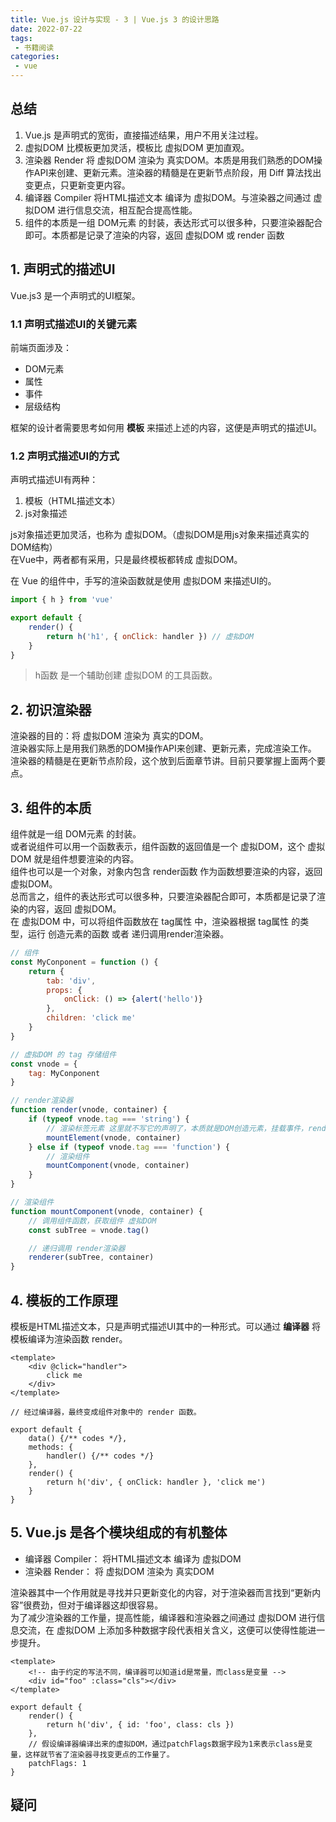 ```yaml
---
title: Vue.js 设计与实现 - 3 | Vue.js 3 的设计思路
date: 2022-07-22
tags:
 - 书籍阅读
categories: 
 - vue
---
```



## 总结
1. Vue.js 是声明式的宽街，直接描述结果，用户不用关注过程。
2. 虚拟DOM 比模板更加灵活，模板比 虚拟DOM 更加直观。
3. 渲染器 Render 将 虚拟DOM 渲染为 真实DOM。本质是用我们熟悉的DOM操作API来创建、更新元素。渲染器的精髓是在更新节点阶段，用 Diff 算法找出变更点，只更新变更内容。
4. 编译器 Compiler 将HTML描述文本 编译为 虚拟DOM。与渲染器之间通过 虚拟DOM 进行信息交流，相互配合提高性能。
5. 组件的本质是一组 DOM元素 的封装，表达形式可以很多种，只要渲染器配合即可。本质都是记录了渲染的内容，返回 虚拟DOM 或 render 函数


## 1. 声明式的描述UI
Vue.js3 是一个声明式的UI框架。    

### 1.1 声明式描述UI的关键元素
前端页面涉及：
- DOM元素
- 属性
- 事件
- 层级结构     

框架的设计者需要思考如何用 **模板** 来描述上述的内容，这便是声明式的描述UI。


### 1.2 声明式描述UI的方式
声明式描述UI有两种：
1. 模板（HTML描述文本）
2. js对象描述    

js对象描述更加灵活，也称为 虚拟DOM。（虚拟DOM是用js对象来描述真实的DOM结构）    
在Vue中，两者都有采用，只是最终模板都转成 虚拟DOM。

在 Vue 的组件中，手写的渲染函数就是使用 虚拟DOM 来描述UI的。
```js
import { h } from 'vue'

export default {
    render() {
        return h('h1', { onClick: handler }) // 虚拟DOM
    }
}
```
> h函数 是一个辅助创建 虚拟DOM 的工具函数。



## 2. 初识渲染器
渲染器的目的：将 虚拟DOM 渲染为 真实的DOM。    
渲染器实际上是用我们熟悉的DOM操作API来创建、更新元素，完成渲染工作。    
渲染器的精髓是在更新节点阶段，这个放到后面章节讲。目前只要掌握上面两个要点。



## 3. 组件的本质
组件就是一组 DOM元素 的封装。     
或者说组件可以用一个函数表示，组件函数的返回值是一个 虚拟DOM，这个 虚拟DOM 就是组件想要渲染的内容。    
组件也可以是一个对象，对象内包含 render函数 作为函数想要渲染的内容，返回 虚拟DOM。  
总而言之，组件的表达形式可以很多种，只要渲染器配合即可，本质都是记录了渲染的内容，返回 虚拟DOM。    
在 虚拟DOM 中，可以将组件函数放在 tag属性 中，渲染器根据 tag属性 的类型，运行 创造元素的函数 或者 递归调用render渲染器。
```js
// 组件
const MyConponent = function () {
    return {
        tab: 'div',
        props: {
            onClick: () => {alert('hello')}
        },
        children: 'click me'
    }
}

// 虚拟DOM 的 tag 存储组件
const vnode = {
    tag: MyConponent
}

// render渲染器
function render(vnode, container) {
    if (typeof vnode.tag === 'string') {
        // 渲染标签元素 这里就不写它的声明了，本质就是DOM创造元素，挂载事件，render函数递归调用其children。
        mountElement(vnode, container)
    } else if (typeof vnode.tag === 'function') { 
        // 渲染组件
        mountComponent(vnode, container)
    }
}

// 渲染组件
function mountComponent(vnode, container) {
    // 调用组件函数，获取组件 虚拟DOM
    const subTree = vnode.tag()

    // 递归调用 render渲染器
    renderer(subTree, container)
}

```



## 4. 模板的工作原理
模板是HTML描述文本，只是声明式描述UI其中的一种形式。可以通过 **编译器** 将模板编译为渲染函数 render。
```vue
<template>
    <div @click="handler">
        click me 
    </div>
</template>

// 经过编译器，最终变成组件对象中的 render 函数。

export default {
    data() {/** codes */},
    methods: {
        handler() {/** codes */}
    },
    render() {
        return h('div', { onClick: handler }, 'click me')
    }
}

```



## 5. Vue.js 是各个模块组成的有机整体
- 编译器 Compiler： 将HTML描述文本 编译为 虚拟DOM
- 渲染器 Render： 将 虚拟DOM 渲染为 真实DOM     


渲染器其中一个作用就是寻找并只更新变化的内容，对于渲染器而言找到“更新内容”很费劲，但对于编译器这却很容易。    
为了减少渲染器的工作量，提高性能，编译器和渲染器之间通过 虚拟DOM 进行信息交流，在 虚拟DOM 上添加多种数据字段代表相关含义，这便可以使得性能进一步提升。

```vue
<template>
    <!-- 由于约定的写法不同，编译器可以知道id是常量，而class是变量 -->
    <div id="foo" :class="cls"></div>
</template>

export default {
    render() {
        return h('div', { id: 'foo', class: cls })
    },
    // 假设编译器编译出来的虚拟DOM，通过patchFlags数据字段为1来表示class是变量，这样就节省了渲染器寻找变更点的工作量了。
    patchFlags: 1
}
```














## 疑问


